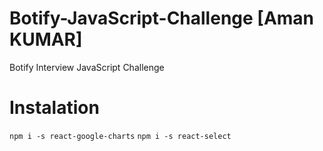 # Botify-JavaScript-Challenge [Aman KUMAR]

Botify Interview JavaScript Challenge

# Instalation

`npm i -s react-google-charts`
`npm i -s react-select`
